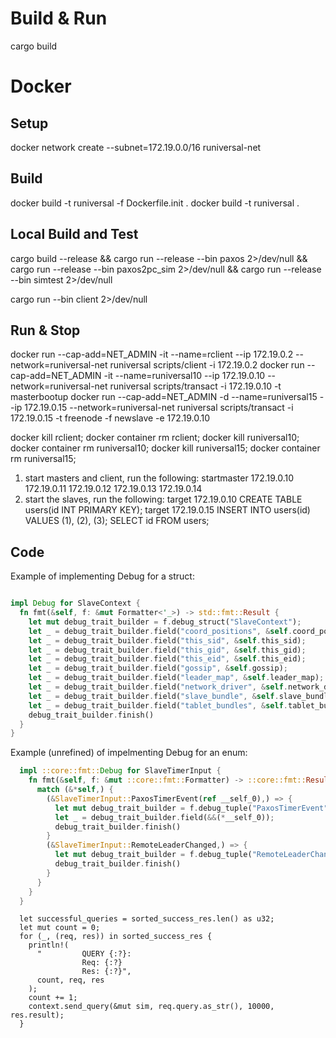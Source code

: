 # Build & Run

cargo build

# Docker

## Setup
docker network create --subnet=172.19.0.0/16 runiversal-net

## Build
docker build -t runiversal -f Dockerfile.init .
docker build -t runiversal .

## Local Build and Test
cargo build --release &&
cargo run --release --bin paxos 2>/dev/null &&
cargo run --release --bin paxos2pc_sim 2>/dev/null &&
cargo run --release --bin simtest 2>/dev/null

cargo run --bin client 2>/dev/null

## Run & Stop
docker run --cap-add=NET_ADMIN -it --name=rclient --ip 172.19.0.2 --network=runiversal-net runiversal scripts/client -i 172.19.0.2
docker run --cap-add=NET_ADMIN -it --name=runiversal10 --ip 172.19.0.10 --network=runiversal-net runiversal scripts/transact -i 172.19.0.10 -t masterbootup
docker run --cap-add=NET_ADMIN -d --name=runiversal15 --ip 172.19.0.15 --network=runiversal-net runiversal scripts/transact -i 172.19.0.15 -t freenode -f newslave -e 172.19.0.10

docker kill rclient; docker container rm rclient;
docker kill runiversal10; docker container rm runiversal10;
docker kill runiversal15; docker container rm runiversal15;

1. start masters and client, run the following:
startmaster 172.19.0.10 172.19.0.11 172.19.0.12 172.19.0.13 172.19.0.14
3. start the slaves, run the following:
target 172.19.0.10
CREATE TABLE users(id INT PRIMARY KEY);
target 172.19.0.15
INSERT INTO users(id) VALUES (1), (2), (3);
SELECT id FROM users;

## Code
Example of implementing Debug for a struct:

```rust

impl Debug for SlaveContext {
  fn fmt(&self, f: &mut Formatter<'_>) -> std::fmt::Result {
    let mut debug_trait_builder = f.debug_struct("SlaveContext");
    let _ = debug_trait_builder.field("coord_positions", &self.coord_positions);
    let _ = debug_trait_builder.field("this_sid", &self.this_sid);
    let _ = debug_trait_builder.field("this_gid", &self.this_gid);
    let _ = debug_trait_builder.field("this_eid", &self.this_eid);
    let _ = debug_trait_builder.field("gossip", &self.gossip);
    let _ = debug_trait_builder.field("leader_map", &self.leader_map);
    let _ = debug_trait_builder.field("network_driver", &self.network_driver);
    let _ = debug_trait_builder.field("slave_bundle", &self.slave_bundle);
    let _ = debug_trait_builder.field("tablet_bundles", &self.tablet_bundles);
    debug_trait_builder.finish()
  }
}

```

Example (unrefined) of impelmenting Debug for an enum:

```rust
  impl ::core::fmt::Debug for SlaveTimerInput {
    fn fmt(&self, f: &mut ::core::fmt::Formatter) -> ::core::fmt::Result {
      match (&*self,) {
        (&SlaveTimerInput::PaxosTimerEvent(ref __self_0),) => {
          let mut debug_trait_builder = f.debug_tuple("PaxosTimerEvent");
          let _ = debug_trait_builder.field(&&(*__self_0));
          debug_trait_builder.finish()
        }
        (&SlaveTimerInput::RemoteLeaderChanged,) => {
          let mut debug_trait_builder = f.debug_tuple("RemoteLeaderChanged");
          debug_trait_builder.finish()
        }
      }
    }
  }
```


```
  let successful_queries = sorted_success_res.len() as u32;
  let mut count = 0;
  for (_, (req, res)) in sorted_success_res {
    println!(
      "         QUERY {:?}:
                Req: {:?}
                Res: {:?}",
      count, req, res
    );
    count += 1;
    context.send_query(&mut sim, req.query.as_str(), 10000, res.result);
  }
```
